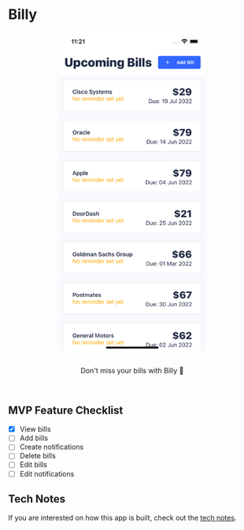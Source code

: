 # Billy

<div style="display: grid; place-items:center;">
    <img width="300" src="./screenshots/View%20Bills.png"></img>
    <p style="padding: 16px;">Don't miss your bills with Billy 🦜 </p>
</div>

## MVP Feature Checklist

- [x] View bills
- [ ] Add bills
- [ ] Create notifications
- [ ] Delete bills
- [ ] Edit bills
- [ ] Edit notifications

## Tech Notes

If you are interested on how this app is built, check out the [tech notes](./TECH_NOTES.md).